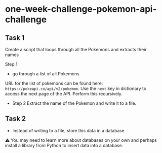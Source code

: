 # one-week-challenge-pokemon-api-challenge

## Task 1

Create a script that loops through all the Pokemons and extracts their names

Step 1
- go through a list of all Pokemons

URL for the list of pokemons can be found here: `https://pokeapi.co/api/v2/pokemon`. Use the `next` key in dictionary to access the next page 
of the API. Perform this recursively.

- Step 2
Extract the name of the Pokemon and write it to a file.

## Task 2

- Instead of writing to a file, store this data in a database

⚠️ You may need to learn more about databases on your own and perhaps install a library from Python to insert data into a database.
